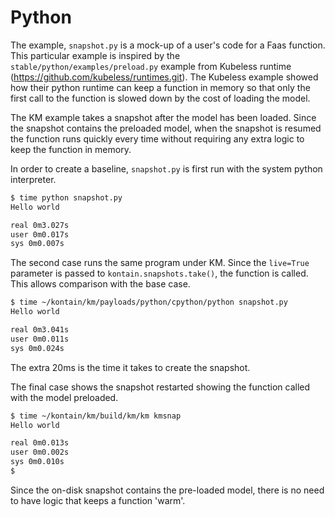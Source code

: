 # Python

The example, `snapshot.py` is a mock-up of a user's code for a Faas function. This particular example is inspired by the `stable/python/examples/preload.py` example from Kubeless runtime (<https://github.com/kubeless/runtimes.git>). The Kubeless example showed how their python runtime can keep a function in memory so that only the first call to the function is slowed down by the cost of loading the model.

The KM example takes a snapshot after the model has been loaded. Since the snapshot contains the preloaded model, when the snapshot is resumed the function runs quickly every time without requiring any extra logic to keep the function in memory.

In order to create a baseline, `snapshot.py` is first run with the system python interpreter.

```sh
$ time python snapshot.py
Hello world

real 0m3.027s
user 0m0.017s
sys 0m0.007s
```

The second case runs the same program under KM. Since the `live=True` parameter is passed to `kontain.snapshots.take()`, the function is called. This allows comparison with the base case.

```sh
$ time ~/kontain/km/payloads/python/cpython/python snapshot.py
Hello world

real 0m3.041s
user 0m0.011s
sys 0m0.024s
```

The extra 20ms is the time it takes to create the snapshot.

The final case shows the snapshot restarted showing the function called with the model preloaded.

```sh
$ time ~/kontain/km/build/km/km kmsnap
Hello world

real 0m0.013s
user 0m0.002s
sys 0m0.010s
$
```

Since the on-disk snapshot contains the pre-loaded model, there is no need to have logic that keeps a function 'warm'.
